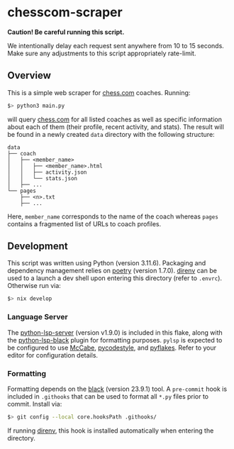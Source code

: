 # chesscom-scraper

**Caution! Be careful running this script.**

We intentionally delay each request sent anywhere from 10 to 15 seconds. Make
sure any adjustments to this script appropriately rate-limit.

## Overview

This is a simple web scraper for [chess.com](https://www.chess.com/coaches)
coaches. Running:
```bash
$> python3 main.py
```
will query [chess.com](https://www.chess.com) for all listed coaches as well as
specific information about each of them (their profile, recent activity, and
stats). The result will be found in a newly created `data` directory with the
following structure:
```
data
├── coach
│   ├── <member_name>
│   │   ├── <member_name>.html
│   │   ├── activity.json
│   │   └── stats.json
│   ├── ...
└── pages
    ├── <n>.txt
    ├── ...
```

Here, `member_name` corresponds to the name of the coach whereas `pages`
contains a fragmented list of URLs to coach profiles.

## Development

This script was written using Python (version 3.11.6). Packaging and dependency
management relies on [poetry](https://python-poetry.org/) (version 1.7.0).
[direnv](https://direnv.net/) can be used to a launch a dev shell upon entering
this directory (refer to `.envrc`). Otherwise run via:
```bash
$> nix develop
```

### Language Server

The [python-lsp-server](https://github.com/python-lsp/python-lsp-server)
(version v1.9.0) is included in this flake, along with the [python-lsp-black](https://github.com/python-lsp/python-lsp-black)
plugin for formatting purposes. `pylsp` is expected to be configured to use
[McCabe](https://github.com/PyCQA/mccabe), [pycodestyle](https://pycodestyle.pycqa.org/en/latest/),
and [pyflakes](https://github.com/PyCQA/pyflakes). Refer to your editor for
configuration details.

### Formatting

Formatting depends on the [black](https://black.readthedocs.io/en/stable/index.html)
(version 23.9.1) tool. A `pre-commit` hook is included in `.githooks` that can
be used to format all `*.py` files prior to commit. Install via:
```bash
$> git config --local core.hooksPath .githooks/
```
If running [direnv](https://direnv.net/), this hook is installed automatically
when entering the directory.
